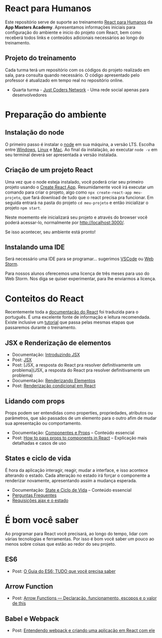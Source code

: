 # React para Humanos
Este repositório serve de suporte ao treinamento [React para Humanos](https://academy.appmasters.io/) da **App Masters Academy**. Apresentamos informaçòes iniciais para configuração do ambiente e inicio do projeto com React, bem como receberá todos links e conteúdos adicionais necessários ao longo do treinamento.

## Projeto do treinamento
Cada turma terá um repositório com os códigos do projeto realizado em sala, para consulta quando necessário. O código apresentado pelo professor é atualizado em tempo real no repositório online.

- Quarta turma - [Just Coders Network](https://github.com/app-masters-academy/just-coders-network) - Uma rede social apenas para desenvolvedores

# Preparação do ambiente

## Instalação do node
O primeiro passo é instalar o [node](https://www.taniarascia.com/how-to-install-and-use-node-js-and-npm-mac-and-windows/) em sua máquina, a versão LTS. Escolha entre [Windows](https://medium.com/@adsonrocha/como-instalar-o-node-js-no-windows-10-cf2bd460b8a8), [Linux](https://medium.com/collabcode/como-instalar-node-js-no-linux-corretamente-ubuntu-debian-elementary-os-729fb4c92f2d) e [Mac](https://receitasdecodigo.com.br/nodejs/instalacao-nodejs-no-mac). Ao final da instalação, ao executar `node -v` em seu terminal deverá ser apresentada a versão instalada.

## Criação de um projeto React

Uma vez que o node esteja instalado, você poderá criar seu primeiro projeto usando o [Create React App](https://github.com/facebook/create-react-app). Resumidamente você irá executar um comando para criar o projeto, algo como `npx create-react-app meu-projeto`, que fará download de tudo que o react precisa pra funcionar. Em seguida entrará na pasta do projeto `cd meu-projeto` e então inicializar o projeto `npm start`.

Neste moemento ele inicializará seu projeto e através do browser você poderá acessar-lo, normalmente por [http://localhost:3000/](http://localhost:3000/).  

Se isso acontecer, seu ambiente está pronto!

## Instalando uma IDE

Será necessário uma IDE para se programar... sugerimos [VSCode](https://code.visualstudio.com/) ou [Web Storm](https://www.jetbrains.com/webstorm/).

Para nossos alunos oferecemos uma licença de três meses para uso do Web Storm. Nos diga se quiser experimentar, para lhe enviarmos a licença.

# Conteitos do React

Recentemente toda a [documentação do React](https://pt-br.reactjs.org/) foi traduzida para o português. É uma excelente fonte de informação e leitura recomendada. Existe inclusive um [tutorial](https://pt-br.reactjs.org/tutorial/tutorial.html) que passa pelas mesmas etapas que passaremos durante o treinamento.

## JSX e Renderização de elementos
- Documentação: [Introduzindo JSX](https://pt-br.reactjs.org/docs/introducing-jsx.html)
- Post: [JSX](https://braziljs.org/blog/jsx/)
- Post: [JSX, a resposta do React pra resolver definitivamente um problema](JSX, a resposta do React pra resolver definitivamente um problema)
- Documentação: [Renderizando Elementos](https://pt-br.reactjs.org/docs/rendering-elements.html)
- Post: [Renderização condicional em React](https://medium.com/reactbrasil/renderiza%C3%A7%C3%A3o-condicional-em-react-bb8c16dddd6f)

## Lidando com props
Props podem ser entendidas como properties, propriedades, atributos ou parâmetros, que são passados de um elemento para o outro afim de mudar sua apresentação ou comportamento.

- Documentação: [Componentes e Props](https://pt-br.reactjs.org/docs/components-and-props.html) – Conteúdo essencial
- Post: [How to pass props to components in React](https://www.robinwieruch.de/react-pass-props-to-component/) – Explicação mais detalhadas e casos de uso

## States e ciclo de vida
É hora da aplicação interagir, reagir, mudar a interface, e isso acontece alterando o estado. Cada alteração no estado irá forçar o componente a renderizar novamente, apresentando assim a mudança esperada.

- Documentação: [State e Ciclo de Vida](https://pt-br.reactjs.org/docs/state-and-lifecycle.html) – Conteúdo essencial
- [Perguntas Frequentes](https://pt-br.reactjs.org/docs/faq-state.html)
- [Requisições ajax e o estado](https://pt-br.reactjs.org/docs/faq-ajax.html)

# É bom você saber
Ao programar para React você precisará, ao longo do tempo, lidar com várias tecnologias e ferramentas. Por isso é bom você saber um pouco ao menos sobre coisas que estão ao redor do seu projeto.

## ES6
- Post: [O Guia do ES6: TUDO que você precisa saber](https://medium.com/@matheusml/o-guia-do-es6-tudo-que-voc%C3%AA-precisa-saber-8c287876325f)

## Arrow Function
- Post: [Arrow Functions — Declaração, funcionamento, escopos e o valor de this](https://medium.com/@raphalima8/arrow-functions-declara%C3%A7%C3%A3o-funcionamento-escopos-e-o-valor-de-this-9cb6449bca31)

## Babel e Webpack
- Post: [Entendendo webpack e criando uma aplicação em React com ele](http://felipegalvao.com.br/blog/2017/03/29/entendendo-webpack-e-criando-uma-aplicacao-em-react-com-ele/)
